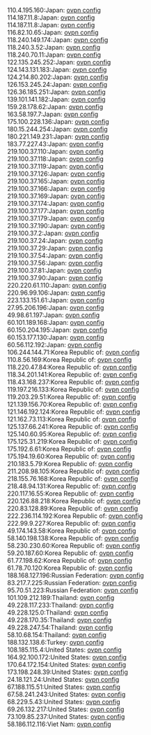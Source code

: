 110.4.195.160:Japan: [ovpn config](vpn/110_4_195_160.ovpn)  
114.187.11.8:Japan: [ovpn config](vpn/114_187_11_8.ovpn)  
114.187.11.8:Japan: [ovpn config](vpn/114_187_11_8.ovpn)  
116.82.10.65:Japan: [ovpn config](vpn/116_82_10_65.ovpn)  
118.240.149.174:Japan: [ovpn config](vpn/118_240_149_174.ovpn)  
118.240.3.52:Japan: [ovpn config](vpn/118_240_3_52.ovpn)  
118.240.70.11:Japan: [ovpn config](vpn/118_240_70_11.ovpn)  
122.135.245.252:Japan: [ovpn config](vpn/122_135_245_252.ovpn)  
124.143.131.183:Japan: [ovpn config](vpn/124_143_131_183.ovpn)  
124.214.80.202:Japan: [ovpn config](vpn/124_214_80_202.ovpn)  
126.153.245.24:Japan: [ovpn config](vpn/126_153_245_24.ovpn)  
126.36.185.251:Japan: [ovpn config](vpn/126_36_185_251.ovpn)  
139.101.141.182:Japan: [ovpn config](vpn/139_101_141_182.ovpn)  
159.28.178.62:Japan: [ovpn config](vpn/159_28_178_62.ovpn)  
163.58.197.7:Japan: [ovpn config](vpn/163_58_197_7.ovpn)  
175.100.228.136:Japan: [ovpn config](vpn/175_100_228_136.ovpn)  
180.15.244.254:Japan: [ovpn config](vpn/180_15_244_254.ovpn)  
180.221.149.231:Japan: [ovpn config](vpn/180_221_149_231.ovpn)  
183.77.227.43:Japan: [ovpn config](vpn/183_77_227_43.ovpn)  
219.100.37.110:Japan: [ovpn config](vpn/219_100_37_110.ovpn)  
219.100.37.118:Japan: [ovpn config](vpn/219_100_37_118.ovpn)  
219.100.37.119:Japan: [ovpn config](vpn/219_100_37_119.ovpn)  
219.100.37.126:Japan: [ovpn config](vpn/219_100_37_126.ovpn)  
219.100.37.165:Japan: [ovpn config](vpn/219_100_37_165.ovpn)  
219.100.37.166:Japan: [ovpn config](vpn/219_100_37_166.ovpn)  
219.100.37.169:Japan: [ovpn config](vpn/219_100_37_169.ovpn)  
219.100.37.174:Japan: [ovpn config](vpn/219_100_37_174.ovpn)  
219.100.37.177:Japan: [ovpn config](vpn/219_100_37_177.ovpn)  
219.100.37.179:Japan: [ovpn config](vpn/219_100_37_179.ovpn)  
219.100.37.190:Japan: [ovpn config](vpn/219_100_37_190.ovpn)  
219.100.37.2:Japan: [ovpn config](vpn/219_100_37_2.ovpn)  
219.100.37.24:Japan: [ovpn config](vpn/219_100_37_24.ovpn)  
219.100.37.29:Japan: [ovpn config](vpn/219_100_37_29.ovpn)  
219.100.37.54:Japan: [ovpn config](vpn/219_100_37_54.ovpn)  
219.100.37.56:Japan: [ovpn config](vpn/219_100_37_56.ovpn)  
219.100.37.81:Japan: [ovpn config](vpn/219_100_37_81.ovpn)  
219.100.37.90:Japan: [ovpn config](vpn/219_100_37_90.ovpn)  
220.220.61.110:Japan: [ovpn config](vpn/220_220_61_110.ovpn)  
220.96.99.106:Japan: [ovpn config](vpn/220_96_99_106.ovpn)  
223.133.151.61:Japan: [ovpn config](vpn/223_133_151_61.ovpn)  
27.95.206.196:Japan: [ovpn config](vpn/27_95_206_196.ovpn)  
49.98.61.197:Japan: [ovpn config](vpn/49_98_61_197.ovpn)  
60.101.189.168:Japan: [ovpn config](vpn/60_101_189_168.ovpn)  
60.150.204.195:Japan: [ovpn config](vpn/60_150_204_195.ovpn)  
60.153.177.130:Japan: [ovpn config](vpn/60_153_177_130.ovpn)  
60.56.112.192:Japan: [ovpn config](vpn/60_56_112_192.ovpn)  
106.244.144.71:Korea Republic of: [ovpn config](vpn/106_244_144_71.ovpn)  
110.8.56.169:Korea Republic of: [ovpn config](vpn/110_8_56_169.ovpn)  
118.220.47.84:Korea Republic of: [ovpn config](vpn/118_220_47_84.ovpn)  
118.34.201.141:Korea Republic of: [ovpn config](vpn/118_34_201_141.ovpn)  
118.43.168.237:Korea Republic of: [ovpn config](vpn/118_43_168_237.ovpn)  
119.197.216.133:Korea Republic of: [ovpn config](vpn/119_197_216_133.ovpn)  
119.203.29.51:Korea Republic of: [ovpn config](vpn/119_203_29_51.ovpn)  
121.139.156.70:Korea Republic of: [ovpn config](vpn/121_139_156_70.ovpn)  
121.146.192.124:Korea Republic of: [ovpn config](vpn/121_146_192_124.ovpn)  
121.162.73.113:Korea Republic of: [ovpn config](vpn/121_162_73_113.ovpn)  
125.137.66.241:Korea Republic of: [ovpn config](vpn/125_137_66_241.ovpn)  
125.140.60.95:Korea Republic of: [ovpn config](vpn/125_140_60_95.ovpn)  
175.125.31.219:Korea Republic of: [ovpn config](vpn/175_125_31_219.ovpn)  
175.192.6.61:Korea Republic of: [ovpn config](vpn/175_192_6_61.ovpn)  
175.194.19.60:Korea Republic of: [ovpn config](vpn/175_194_19_60.ovpn)  
210.183.5.79:Korea Republic of: [ovpn config](vpn/210_183_5_79.ovpn)  
211.208.98.105:Korea Republic of: [ovpn config](vpn/211_208_98_105.ovpn)  
218.155.76.168:Korea Republic of: [ovpn config](vpn/218_155_76_168.ovpn)  
218.48.94.131:Korea Republic of: [ovpn config](vpn/218_48_94_131.ovpn)  
220.117.16.55:Korea Republic of: [ovpn config](vpn/220_117_16_55.ovpn)  
220.126.88.218:Korea Republic of: [ovpn config](vpn/220_126_88_218.ovpn)  
220.83.128.89:Korea Republic of: [ovpn config](vpn/220_83_128_89.ovpn)  
222.236.114.192:Korea Republic of: [ovpn config](vpn/222_236_114_192.ovpn)  
222.99.9.227:Korea Republic of: [ovpn config](vpn/222_99_9_227.ovpn)  
49.174.143.58:Korea Republic of: [ovpn config](vpn/49_174_143_58.ovpn)  
58.140.198.138:Korea Republic of: [ovpn config](vpn/58_140_198_138.ovpn)  
58.230.230.60:Korea Republic of: [ovpn config](vpn/58_230_230_60.ovpn)  
59.20.187.60:Korea Republic of: [ovpn config](vpn/59_20_187_60.ovpn)  
61.77.198.62:Korea Republic of: [ovpn config](vpn/61_77_198_62.ovpn)  
61.78.70.120:Korea Republic of: [ovpn config](vpn/61_78_70_120.ovpn)  
188.168.127.196:Russian Federation: [ovpn config](vpn/188_168_127_196.ovpn)  
83.217.7.225:Russian Federation: [ovpn config](vpn/83_217_7_225.ovpn)  
95.70.51.223:Russian Federation: [ovpn config](vpn/95_70_51_223.ovpn)  
101.109.212.189:Thailand: [ovpn config](vpn/101_109_212_189.ovpn)  
49.228.117.233:Thailand: [ovpn config](vpn/49_228_117_233.ovpn)  
49.228.125.0:Thailand: [ovpn config](vpn/49_228_125_0.ovpn)  
49.228.170.35:Thailand: [ovpn config](vpn/49_228_170_35.ovpn)  
49.228.247.54:Thailand: [ovpn config](vpn/49_228_247_54.ovpn)  
58.10.68.154:Thailand: [ovpn config](vpn/58_10_68_154.ovpn)  
188.132.138.6:Turkey: [ovpn config](vpn/188_132_138_6.ovpn)  
108.185.115.4:United States: [ovpn config](vpn/108_185_115_4.ovpn)  
164.92.100.172:United States: [ovpn config](vpn/164_92_100_172.ovpn)  
170.64.172.154:United States: [ovpn config](vpn/170_64_172_154.ovpn)  
173.198.248.39:United States: [ovpn config](vpn/173_198_248_39.ovpn)  
24.18.121.24:United States: [ovpn config](vpn/24_18_121_24.ovpn)  
67.188.115.51:United States: [ovpn config](vpn/67_188_115_51.ovpn)  
67.58.241.243:United States: [ovpn config](vpn/67_58_241_243.ovpn)  
68.229.5.43:United States: [ovpn config](vpn/68_229_5_43.ovpn)  
69.26.132.217:United States: [ovpn config](vpn/69_26_132_217.ovpn)  
73.109.85.237:United States: [ovpn config](vpn/73_109_85_237.ovpn)  
58.186.112.116:Viet Nam: [ovpn config](vpn/58_186_112_116.ovpn)  
